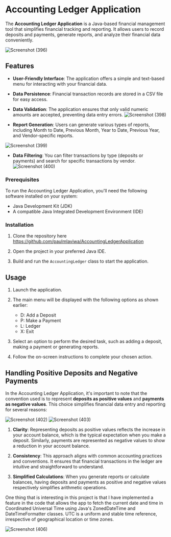 # Accounting Ledger Application

The **Accounting Ledger Application** is a Java-based financial management tool that simplifies financial tracking and reporting. It allows users to record deposits and payments, generate reports, and analyze their financial data conveniently.

![Screenshot (396)](https://github.com/paulmlaviwa/AccountingLedgerApplication/assets/14105717/22a6641b-05b6-4932-8b86-ce1e355a4de5)

## Features

- **User-Friendly Interface**: The application offers a simple and text-based menu for interacting with your financial data.

- **Data Persistence**: Financial transaction records are stored in a CSV file for easy access.

- **Data Validation**: The application ensures that only valid numeric amounts are accepted, preventing data entry errors.
  ![Screenshot (398)](https://github.com/paulmlaviwa/AccountingLedgerApplication/assets/14105717/8d916643-5358-4fc7-a4c3-eb3a94ec2f6e)


- **Report Generation**: Users can generate various types of reports, including Month to Date, Previous Month, Year to Date, Previous Year, and Vendor-specific reports.
  
![Screenshot (399)](https://github.com/paulmlaviwa/AccountingLedgerApplication/assets/14105717/96b838f2-74dd-480c-b3d3-896c34776947)

- **Data Filtering**: You can filter transactions by type (deposits or payments) and search for specific transactions by vendor.
![Screenshot (400)](https://github.com/paulmlaviwa/AccountingLedgerApplication/assets/14105717/e33fb16a-a321-4b71-9926-b51a6909a961)

### Prerequisites

To run the Accounting Ledger Application, you'll need the following software installed on your system:

- Java Development Kit (JDK)
- A compatible Java Integrated Development Environment (IDE)

### Installation

1. Clone the repository here https://github.com/paulmlaviwa/AccountingLedgerApplication

2. Open the project in your preferred Java IDE.

3. Build and run the `AccountingLedger` class to start the application.

## Usage

1. Launch the application.

2. The main menu will be displayed with the following options as shown earlier:

   - D: Add a Deposit
   - P: Make a Payment
   - L: Ledger
   - X: Exit

3. Select an option to perform the desired task, such as adding a deposit, making a payment or generating reports.

4. Follow the on-screen instructions to complete your chosen action.

## Handling Positive Deposits and Negative Payments

In the Accounting Ledger Application, it's important to note that the convention used is to represent **deposits as positive values** and **payments as negative values**. This choice simplifies financial data entry and reporting for several reasons:

![Screenshot (402)](https://github.com/paulmlaviwa/AccountingLedgerApplication/assets/14105717/2116e0ee-8c86-45e2-baf4-19b9f7901d65)  ![Screenshot (403)](https://github.com/paulmlaviwa/AccountingLedgerApplication/assets/14105717/3bad771a-717e-4bd9-9ecb-34a0fc888948)

1. **Clarity**: Representing deposits as positive values reflects the increase in your account balance, which is the typical expectation when you make a deposit. Similarly, payments are represented as negative values to show a reduction in your account balance.

2. **Consistency**: This approach aligns with common accounting practices and conventions. It ensures that financial transactions in the ledger are intuitive and straightforward to understand.

3. **Simplified Calculations**: When you generate reports or calculate balances, having deposits and payments as positive and negative values respectively simplifies arithmetic operations.

One thing that is interesting in this project is that I have implemented a feature in the code that allows the app to fetch the current date and time in Coordinated Universal Time using Java's ZonedDateTime and DateTimeFormatter classes. UTC is a uniform and stable time reference, irrespective of geographical location or time zones.

![Screenshot (406)](https://github.com/paulmlaviwa/AccountingLedgerApplication/assets/14105717/e4af570c-e661-4b45-b303-b6f8cdb5bb06)
